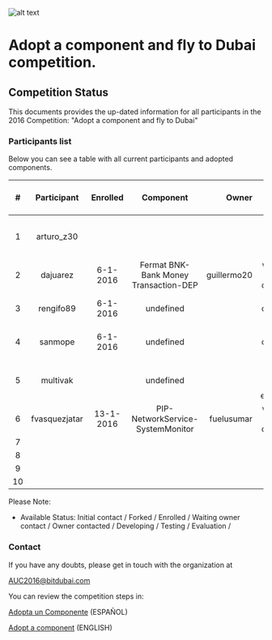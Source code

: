 ![alt text](https://github.com/bitDubai/media-kit/blob/master/Readme%20Image/Fermat%20Logotype/Fermat_Logo_3D.png "Fermat Logo")

# Adopt a component and fly to Dubai competition.

## Competition Status
This documents provides the up-dated information for all participants in the 2016 Competition: "Adopt a component and fly to Dubai"

### Participants list

Below you can see a table with all current participants and adopted components. 

| # | Participant | Enrolled |  Component | Owner | Status | Comments | Score | Amount Collected [USD] |
|:---:|:---:|:---:|:---:|---:|:---:|:---:|:---:|:---:|
|1|arturo_z30| | | | |issue#1 27-12-2015 empty|||
|2|dajuarez|6-1-2016| Fermat BNK-Bank Money Transaction-DEP | guillermo20 |waiting owner contact||||
|3|rengifo89|6-1-2016| undefined | |initial contact only |isue #8|||
|4|sanmope|6-1-2016 | undefined | | initial contact only |isue #9|||
|5|multivak| |undefined | | repor forked - not enrolled | issue #10 6-1-2016|||
|6|fvasquezjatar|13-1-2016 |PIP-NetworkService-SystemMonitor |fuelusumar| waiting owner contact ||||
|7| | | | | ||||
|8| | | | | ||||
|9| | | | | ||||
|10| | | | | ||||


Please Note: 
* Available Status: Initial contact / Forked / Enrolled / Waiting owner contact / Owner contacted / Developing / Testing / Evaluation / 


### Contact	
If you have any doubts, please get in touch with the organization at

AUC2016@bitdubai.com

You can review the competition steps in:

[Adopta un Componente](http://bitdubai.com/wp/adopta-un-componente) (ESPAÑOL)

[Adopt a component](http://bitdubai.com/wp/adopt-a-component) (ENGLISH)

